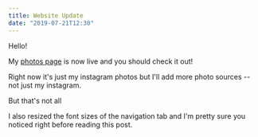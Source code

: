 ```yaml
---
title: Website Update
date: "2019-07-21T12:30"
---
```


Hello!

My <a href="/photos/" target="_blank">photos page</a> is now live and you should check it out! 

Right now it's just my instagram photos but I'll add more photo sources -- not just my instagram. 

But that's not all

I also resized the font sizes of the navigation tab and I'm pretty sure you noticed right before reading this post.